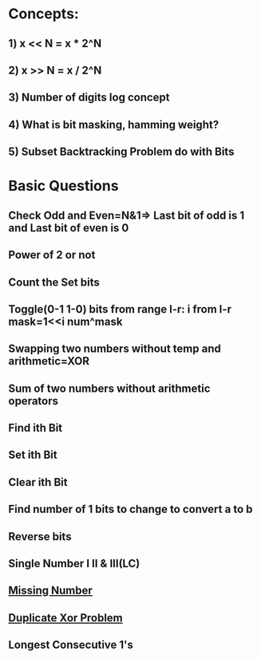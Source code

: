 # Concepts:
## 1) x << N = x * 2^N
## 2) x >> N = x / 2^N
## 3) Number of digits log concept
## 4) What is bit masking, hamming weight?
## 5) Subset Backtracking Problem do with Bits
# Basic Questions
## Check Odd and Even=N&1=> Last bit of odd is 1 and Last bit of even is 0
## Power of 2 or not
## Count the Set bits
## Toggle(0-1 1-0) bits from range l-r: i from l-r mask=1<<i num^mask
## Swapping two numbers without temp and arithmetic=XOR
## Sum of two numbers without arithmetic operators
## Find ith Bit
## Set ith Bit
## Clear ith Bit
## Find number of 1 bits to change to convert a to b
## Reverse bits
## Single Number I II & III(LC) 
## [Missing Number](https://leetcode.com/problems/missing-number/)
## [Duplicate Xor Problem](https://www.youtube.com/watch?v=u5-ss5kKy7g)
## Longest Consecutive 1's
